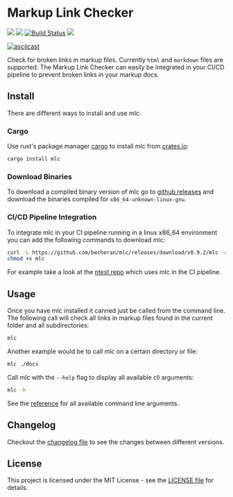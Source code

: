 # Markup Link Checker

[![](http://meritbadge.herokuapp.com/mlc)](https://crates.io/crates/mlc)
[![](https://badgen.net/crates/d/mlc)](https://crates.io/crates/mlc)
[![Build Status](https://gitlab.com/becheran/mlc_ci/badges/master/pipeline.svg)](https://gitlab.com/becheran/mlc_ci/pipelines)
[![](https://img.shields.io/badge/License-MIT-yellow.svg)](https://opensource.org/licenses/MIT)

[![asciicast](https://asciinema.org/a/299100.svg)](https://asciinema.org/a/299100)

Check for broken links in markup files. Currently `html` and `markdown` files are supported. The Markup Link Checker can easily be integrated in your CI/CD pipeline to prevent broken links in your markup docs.

## Install

There are different ways to install and use mlc.

### Cargo

Use rust's package manager [cargo](https://doc.rust-lang.org/cargo/) to install mlc from [crates.io](https://crates.io/crates/mlc):

``` bash
cargo install mlc
```

### Download Binaries

To download a compiled binary version of mlc go to [github releases](https://github.com/becheran/mlc/releases) and download the binaries compiled for `x86_64-unknown-linux-gnu`.

### CI/CD Pipeline Integration

To integrate mlc in your CI pipeline running in a linux x86_64 environment you can add the following commands to download mlc:

``` bash
curl -L https://github.com/becheran/mlc/releases/download/v0.9.2/mlc -o mlc
chmod +x mlc
```

For example take a look at the [ntest repo](https://github.com/becheran/ntest) which uses mlc in the CI pipeline.

## Usage

Once you have mlc installed it canned just be called from the command line. The following call will check all links in markup files found in the current folder and all subdirectories:

``` bash
mlc
```

Another example would be to call mlc on a certain directory or file:

``` bash
mlc ./docs
```

Call mlc with the `--help` flag to display all available cli arguments:

``` bash
mlc -h
```

See the [reference](./docs/reference.md) for all available command line arguments.

## Changelog

Checkout the [changelog file](https://github.com/becheran/mlc/blob/master/CHANGELOG.md) to see the changes between different versions.

## License

This project is licensed under the MIT License - see the [LICENSE file](https://github.com/becheran/mlc/blob/master/LICENSE) for details.
